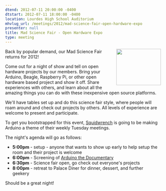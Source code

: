 ```yaml
---
dtend: 2012-07-11 20:00:00 -0400
dtstart: 2012-07-11 18:00:00 -0400
location: Lourdes High School Auditorium
mhvlug_url: /meetings/2012/mad-science-fair-open-hardware-expo
presenter: null
title: Mad Science Fair - Open Hardware Expo
type: meeting
---
```



<img alt="" src="/sites/default/files/arduino.png" style="float: right; width: 144px; height: 117px; " />Back by popular demand, our Mad Science Fair returns for 2012!

Come out for a night of show and tell on open hardware projects by our members. Bring your Arduino, Beagle, Raspberry Pi, or other open hardware based project and show it off. Share experiences with others, and learn about all the amazing things you can do with these inexpensive open source platforms.

We'll have tables set up and do this science fair style, where people will roam around and check out projects by others. All levels of experience are welcome to present and participate.

To get you bootstrapped for this event, [Squidwrench](http://squidwrench.org) is going to be making Arduino a theme of their weekly Tuesday meetings.

The night's agenda will go as follows:
- **5:00pm** - setup - anyone that wants to show up early to help setup the room and their project is welcome
- **6:00pm** - Screening of [Arduino the Documentary](http://vimeo.com/18539129)
- **6:30pm** - Science fair open, go check out everyone's projects
- **8:00pm** - retreat to Palace Diner for dinner, dessert, and further geekery

Should be a great night!